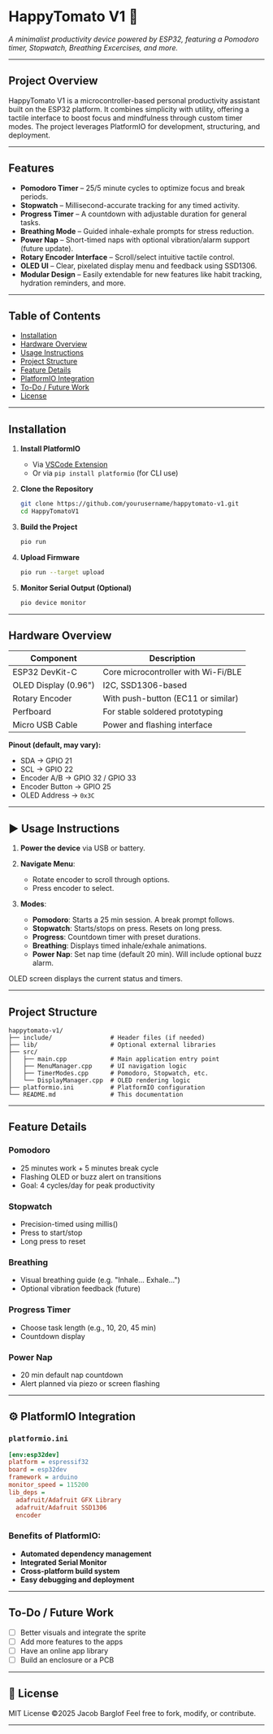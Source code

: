 # HappyTomato V1 🍅

*A minimalist productivity device powered by ESP32, featuring a Pomodoro timer, Stopwatch, Breathing Excercises, and more.*

---

##  Project Overview

HappyTomato V1 is a microcontroller-based personal productivity assistant built on the ESP32 platform. It combines simplicity with utility, offering a tactile interface to boost focus and mindfulness through custom timer modes. The project leverages PlatformIO for development, structuring, and deployment.

---

## Features

* **Pomodoro Timer** – 25/5 minute cycles to optimize focus and break periods.
* **Stopwatch** – Millisecond-accurate tracking for any timed activity.
* **Progress Timer** – A countdown with adjustable duration for general tasks.
* **Breathing Mode** – Guided inhale-exhale prompts for stress reduction.
* **Power Nap** – Short-timed naps with optional vibration/alarm support (future update).
* **Rotary Encoder Interface** – Scroll/select intuitive tactile control.
* **OLED UI** – Clear, pixelated display menu and feedback using SSD1306.
* **Modular Design** – Easily extendable for new features like habit tracking, hydration reminders, and more.

---

##  Table of Contents

* [Installation](#installation)
* [Hardware Overview](#hardware-overview)
* [Usage Instructions](#usage-instructions)
* [Project Structure](#project-structure)
* [Feature Details](#feature-details)
* [PlatformIO Integration](#platformio-integration)
* [To-Do / Future Work](#to-do--future-work)
* [License](#license)

---

##  Installation

1. **Install PlatformIO**

   * Via [VSCode Extension](https://platformio.org/install/ide?install=vscode)
   * Or via `pip install platformio` (for CLI use)

2. **Clone the Repository**

   ```bash
   git clone https://github.com/yourusername/happytomato-v1.git
   cd HappyTomatoV1
   ```

3. **Build the Project**

   ```bash
   pio run
   ```

4. **Upload Firmware**

   ```bash
   pio run --target upload
   ```

5. **Monitor Serial Output (Optional)**

   ```bash
   pio device monitor
   ```

---

##  Hardware Overview

| Component            | Description                         |
| -------------------- | ----------------------------------- |
| ESP32 DevKit-C       | Core microcontroller with Wi-Fi/BLE |
| OLED Display (0.96") | I2C, SSD1306-based                  |
| Rotary Encoder       | With push-button (EC11 or similar)  |
| Perfboard            | For stable soldered prototyping     |
| Micro USB Cable      | Power and flashing interface        |

**Pinout (default, may vary):**

* SDA → GPIO 21
* SCL → GPIO 22
* Encoder A/B → GPIO 32 / GPIO 33
* Encoder Button → GPIO 25
* OLED Address → `0x3C`

---

## ▶ Usage Instructions

1. **Power the device** via USB or battery.
2. **Navigate Menu**:

   * Rotate encoder to scroll through options.
   * Press encoder to select.
3. **Modes**:

   * **Pomodoro**: Starts a 25 min session. A break prompt follows.
   * **Stopwatch**: Starts/stops on press. Resets on long press.
   * **Progress**: Countdown timer with preset durations.
   * **Breathing**: Displays timed inhale/exhale animations.
   * **Power Nap**: Set nap time (default 20 min). Will include optional buzz alarm.

OLED screen displays the current status and timers.

---

##  Project Structure

```
happytomato-v1/
├── include/                # Header files (if needed)
├── lib/                    # Optional external libraries
├── src/
│   ├── main.cpp            # Main application entry point
│   ├── MenuManager.cpp     # UI navigation logic
│   ├── TimerModes.cpp      # Pomodoro, Stopwatch, etc.
│   └── DisplayManager.cpp  # OLED rendering logic
├── platformio.ini          # PlatformIO configuration
└── README.md               # This documentation
```

---

##  Feature Details

###  Pomodoro

* 25 minutes work + 5 minutes break cycle
* Flashing OLED or buzz alert on transitions
* Goal: 4 cycles/day for peak productivity

###  Stopwatch

* Precision-timed using millis()
* Press to start/stop
* Long press to reset

### Breathing

* Visual breathing guide (e.g. "Inhale... Exhale...")
* Optional vibration feedback (future)

###  Progress Timer

* Choose task length (e.g., 10, 20, 45 min)
* Countdown display

###  Power Nap

* 20 min default nap countdown
* Alert planned via piezo or screen flashing

---

## ⚙️ PlatformIO Integration

### `platformio.ini`

```ini
[env:esp32dev]
platform = espressif32
board = esp32dev
framework = arduino
monitor_speed = 115200
lib_deps =
  adafruit/Adafruit GFX Library
  adafruit/Adafruit SSD1306
  encoder
```

### Benefits of PlatformIO:

* **Automated dependency management**
* **Integrated Serial Monitor**
* **Cross-platform build system**
* **Easy debugging and deployment**

---

## To-Do / Future Work

* [ ] Better visuals and integrate the sprite
* [ ] Add more features to the apps
* [ ] Have an online app library
* [ ] Build an enclosure or a PCB

---

## 📄 License

MIT License
©2025 Jacob Barglof
Feel free to fork, modify, or contribute.

---
